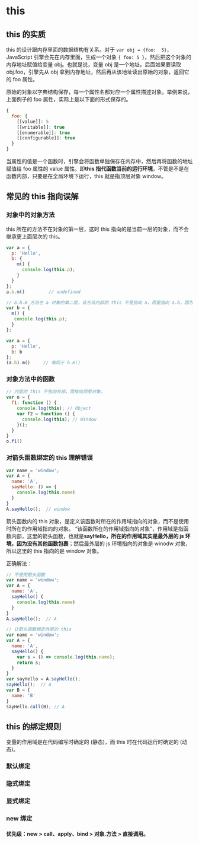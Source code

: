 # this

## this 的实质

this 的设计跟内存里面的数据结构有关系。对于 `var obj = {foo:  5}`，JavaScript 引擎会先在内存里面，生成一个对象 `{ foo: 5 }`，然后把这个对象的内存地址赋值给变量 obj。也就是说，变量 obj 是一个地址。后面如果要读取 obj.foo，引擎先从 obj 拿到内存地址，然后再从该地址读出原始的对象，返回它的 foo 属性。

原始的对象以字典结构保存，每一个属性名都对应一个属性描述对象。举例来说，上面例子的 foo 属性，实际上是以下面的形式保存的。

```js
{
  foo: {
    [[value]]: 5
    [[writable]]: true
    [[enumerable]]: true
    [[configurable]]: true
  }
}
```

当属性的值是一个函数时，引擎会将函数单独保存在内存中，然后再将函数的地址赋值给 foo 属性的 value 属性。即**this 指代函数当前的运行环境**，不管是不是在函数内部，只要是在全局环境下运行，this 就是指顶层对象 window。


## 常见的 this 指向误解

### 对象中的对象方法

this 所在的方法不在对象的第一层，这时 this 指向的是当前一层的对象，而不会继承更上面层次的 this。

```js
var a = {
  p: 'Hello',
  b: {
    m() {
      console.log(this.p);
    }
  }
};
a.b.m()         // undefined

// a.b.m 方法在 a 对象的第二层，该方法内部的 this 不是指向 a，而是指向 a.b，因为实际执行的是下面的代码。
var b = {
  m() {
   console.log(this.p);
  }
};

var a = {
  p: 'Hello',
  b: b
};
(a.b).m()     // 等同于 b.m()
```

### 对象方法中的函数

```js
// 内层的 this 不指向外部，而指向顶层对象。
var o = {
  f1: function () {
    console.log(this); // Object
    var f2 = function () {
      console.log(this); // Window
    }();
  }
}
o.f1()
```

### 对箭头函数绑定的 this 理解错误

```js
var name = 'window';
var A = {
  name: 'A',
  sayHello: () => {
    console.log(this.name)
  }
}
A.sayHello();  // window
```

箭头函数内的 this 对象，是定义该函数时所在的作用域指向的对象，而不是使用时所在的作用域指向的对象。
“该函数所在的作用域指向的对象”，作用域是指函数内部，这里的箭头函数，也就是**sayHello，所在的作用域其实是最外层的 js 环境，因为没有其他函数包裹**；然后最外层的 js 环境指向的对象是 winodw 对象，所以这里的 this 指向的是 window 对象。

正确解法：

```js
// 不使用箭头函数
var name = 'window';
var A = {
  name: 'A',
  sayHello() {
    console.log(this.name)
  }
}
A.sayHello();  // A
```
```js
// 让箭头函数绑定外层的 this
var name = 'window';
var A = {
  name: 'A',
  sayHello() {
    var s = () => console.log(this.name);
    return s;
  }
}
var sayHello = A.sayHello();
sayHello();  // A
var B = {
  name: 'B'
}
sayHello.call(B); // A
```

## this 的绑定规则

变量的作用域是在代码编写时确定的 (静态)，而 this 时在代码运行时确定的 (动态)。

### 默认绑定

### 隐式绑定

### 显式绑定

### new 绑定

#### 优先级：new > call、apply、bind > 对象.方法 > 直接调用。